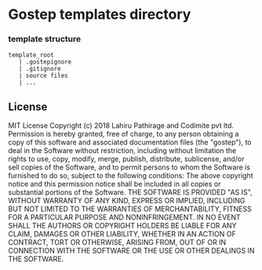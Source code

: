 # Gostep templates directory

### template structure
```
template_root
   | .gostepignore
   | .gitignore
   | source files
   | ...
```

## License
MIT License
Copyright (c) 2018 Lahiru Pathirage and Codimite pvt ltd.
Permission is hereby granted, free of charge, to any person obtaining a copy
of this software and associated documentation files (the "gostep"), to deal
in the Software without restriction, including without limitation the rights
to use, copy, modify, merge, publish, distribute, sublicense, and/or sell
copies of the Software, and to permit persons to whom the Software is
furnished to do so, subject to the following conditions:
The above copyright notice and this permission notice shall be included in all
copies or substantial portions of the Software.
THE SOFTWARE IS PROVIDED "AS IS", WITHOUT WARRANTY OF ANY KIND, EXPRESS OR
IMPLIED, INCLUDING BUT NOT LIMITED TO THE WARRANTIES OF MERCHANTABILITY,
FITNESS FOR A PARTICULAR PURPOSE AND NONINFRINGEMENT. IN NO EVENT SHALL THE
AUTHORS OR COPYRIGHT HOLDERS BE LIABLE FOR ANY CLAIM, DAMAGES OR OTHER
LIABILITY, WHETHER IN AN ACTION OF CONTRACT, TORT OR OTHERWISE, ARISING FROM,
OUT OF OR IN CONNECTION WITH THE SOFTWARE OR THE USE OR OTHER DEALINGS IN THE
SOFTWARE.